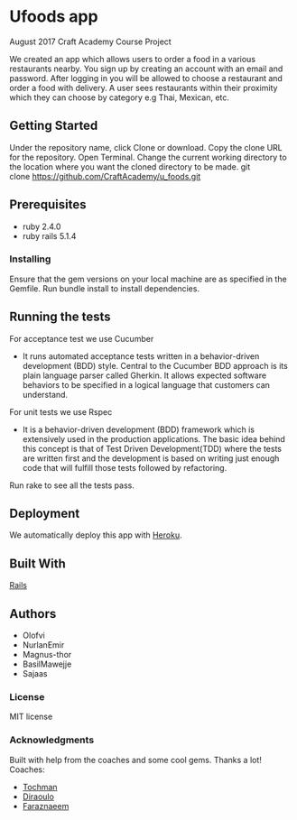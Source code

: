# Ufoods app
August 2017 Craft Academy Course Project

We created an app which allows users to order a food in a various restaurants nearby.
You sign up by creating an account with an email and password.
After logging in you will be allowed to choose a restaurant and order a food with delivery.
A user sees restaurants within their proximity which they can choose by category e.g Thai, Mexican, etc.

## Getting Started
Under the repository name, click Clone or download.
Copy the clone URL for the repository. Open Terminal.
Change the current working directory to the location where you want the cloned directory to be made.
git clone https://github.com/CraftAcademy/u_foods.git

## Prerequisites
- ruby 2.4.0
- ruby rails 5.1.4

### Installing
Ensure that the gem versions on your local machine are as specified in the Gemfile.
Run bundle install to install dependencies.

## Running the tests

For acceptance test we use Cucumber
- It runs automated acceptance tests written in a behavior-driven development (BDD) style. Central to the Cucumber BDD approach is its plain language parser called Gherkin. It allows expected software behaviors to be specified in a logical language that customers can understand.  

For unit tests we use Rspec
- It is a behavior-driven development (BDD) framework which is extensively used in the production applications. The basic idea behind this concept is that of Test Driven Development(TDD) where the tests are written first and the development is based on writing just enough code that will fulfill those tests followed by refactoring.  

Run rake to see all the tests pass.  

## Deployment
We automatically deploy this app with [Heroku](https://www.heroku.com/).

## Built With
[Rails](https://github.com/rails/rails)

## Authors
* Olofvi
* NurlanEmir
* Magnus-thor
* BasilMawejje
* Sajaas

### License
MIT license

### Acknowledgments
Built with help from the coaches and some cool gems. Thanks a lot! Coaches:
* [Tochman](https://github.com/tochman)
* [Diraoulo](https://github.com/diraulo)
* [Faraznaeem](https://github.com/faraznaeem)
